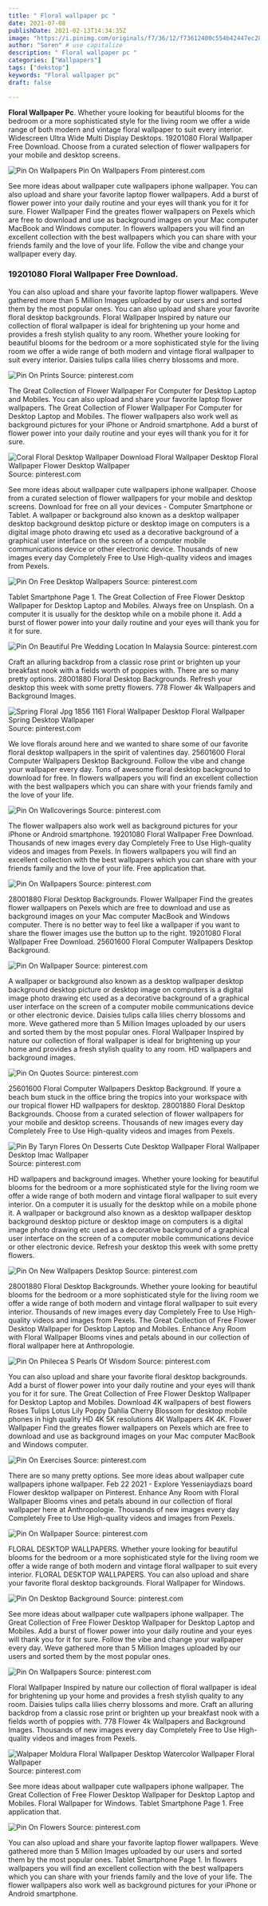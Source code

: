 ```yaml
---
title: " Floral wallpaper pc "
date: 2021-07-08
publishDate: 2021-02-13T14:34:35Z
image: "https://i.pinimg.com/originals/f7/36/12/f73612400c554b42447ec28b720078f7.jpg"
author: "Soren" # use capitalize
description: " Floral wallpaper pc "
categories: ["Wallpapers"]
tags: ["dekstop"]
keywords: "Floral wallpaper pc"
draft: false

---
```



**Floral Wallpaper Pc**. Whether youre looking for beautiful blooms for the bedroom or a more sophisticated style for the living room we offer a wide range of both modern and vintage floral wallpaper to suit every interior. Widescreen Ultra Wide Multi Display Desktops. 19201080 Floral Wallpaper Free Download. Choose from a curated selection of flower wallpapers for your mobile and desktop screens.

![Pin On Wallpapers](https://i.pinimg.com/originals/17/34/b6/1734b687962886b501ce314c7c45316d.jpg "Pin On Wallpapers")
Pin On Wallpapers From pinterest.com


See more ideas about wallpaper cute wallpapers iphone wallpaper. You can also upload and share your favorite laptop flower wallpapers. Add a burst of flower power into your daily routine and your eyes will thank you for it for sure. Flower Wallpaper Find the greates flower wallpapers on Pexels which are free to download and use as background images on your Mac computer MacBook and Windows computer. In flowers wallpapers you will find an excellent collection with the best wallpapers which you can share with your friends family and the love of your life. Follow the vibe and change your wallpaper every day.

### 19201080 Floral Wallpaper Free Download.

You can also upload and share your favorite laptop flower wallpapers. Weve gathered more than 5 Million Images uploaded by our users and sorted them by the most popular ones. You can also upload and share your favorite floral desktop backgrounds. Floral Wallpaper Inspired by nature our collection of floral wallpaper is ideal for brightening up your home and provides a fresh stylish quality to any room. Whether youre looking for beautiful blooms for the bedroom or a more sophisticated style for the living room we offer a wide range of both modern and vintage floral wallpaper to suit every interior. Daisies tulips calla lilies cherry blossoms and more.


![Pin On Prints](https://i.pinimg.com/originals/7f/b3/92/7fb392b651b4a3b4b8f5c34a81427559.jpg "Pin On Prints")
Source: pinterest.com

The Great Collection of Flower Wallpaper For Computer for Desktop Laptop and Mobiles. You can also upload and share your favorite laptop flower wallpapers. The Great Collection of Flower Wallpaper For Computer for Desktop Laptop and Mobiles. The flower wallpapers also work well as background pictures for your iPhone or Android smartphone. Add a burst of flower power into your daily routine and your eyes will thank you for it for sure.

![Coral Floral Desktop Wallpaper Download Floral Wallpaper Desktop Floral Wallpaper Flower Desktop Wallpaper](https://i.pinimg.com/736x/5f/34/53/5f3453cef004ddb4e6f0329803d5701f.jpg "Coral Floral Desktop Wallpaper Download Floral Wallpaper Desktop Floral Wallpaper Flower Desktop Wallpaper")
Source: pinterest.com

See more ideas about wallpaper cute wallpapers iphone wallpaper. Choose from a curated selection of flower wallpapers for your mobile and desktop screens. Download for free on all your devices - Computer Smartphone or Tablet. A wallpaper or background also known as a desktop wallpaper desktop background desktop picture or desktop image on computers is a digital image photo drawing etc used as a decorative background of a graphical user interface on the screen of a computer mobile communications device or other electronic device. Thousands of new images every day Completely Free to Use High-quality videos and images from Pexels.

![Pin On Free Desktop Wallpapers](https://i.pinimg.com/originals/57/c1/c7/57c1c725a37100944880dc21fc36e33b.png "Pin On Free Desktop Wallpapers")
Source: pinterest.com

Tablet Smartphone Page 1. The Great Collection of Free Flower Desktop Wallpaper for Desktop Laptop and Mobiles. Always free on Unsplash. On a computer it is usually for the desktop while on a mobile phone it. Add a burst of flower power into your daily routine and your eyes will thank you for it for sure.

![Pin On Beautiful Pre Wedding Location In Malaysia](https://i.pinimg.com/originals/8d/dd/46/8ddd46f43960220cee658f914aee0158.jpg "Pin On Beautiful Pre Wedding Location In Malaysia")
Source: pinterest.com

Craft an alluring backdrop from a classic rose print or brighten up your breakfast nook with a fields worth of poppies with. There are so many pretty options. 28001880 Floral Desktop Backgrounds. Refresh your desktop this week with some pretty flowers. 778 Flower 4k Wallpapers and Background Images.

![Spring Floral Jpg 1856 1161 Floral Wallpaper Desktop Floral Wallpaper Spring Desktop Wallpaper](https://i.pinimg.com/originals/97/56/23/975623eb3b24eb08e2325fff3195c666.jpg "Spring Floral Jpg 1856 1161 Floral Wallpaper Desktop Floral Wallpaper Spring Desktop Wallpaper")
Source: pinterest.com

We love florals around here and we wanted to share some of our favorite floral desktop wallpapers in the spirit of valentines day. 25601600 Floral Computer Wallpapers Desktop Background. Follow the vibe and change your wallpaper every day. Tons of awesome floral desktop background to download for free. In flowers wallpapers you will find an excellent collection with the best wallpapers which you can share with your friends family and the love of your life.

![Pin On Wallcoverings](https://i.pinimg.com/originals/04/00/b2/0400b2cf8d95b02be410b776eb4f9de1.jpg "Pin On Wallcoverings")
Source: pinterest.com

The flower wallpapers also work well as background pictures for your iPhone or Android smartphone. 19201080 Floral Wallpaper Free Download. Thousands of new images every day Completely Free to Use High-quality videos and images from Pexels. In flowers wallpapers you will find an excellent collection with the best wallpapers which you can share with your friends family and the love of your life. Free application that.

![Pin On Wallpapers](https://i.pinimg.com/originals/17/34/b6/1734b687962886b501ce314c7c45316d.jpg "Pin On Wallpapers")
Source: pinterest.com

28001880 Floral Desktop Backgrounds. Flower Wallpaper Find the greates flower wallpapers on Pexels which are free to download and use as background images on your Mac computer MacBook and Windows computer. There is no better way to feel like a wallpaper if you want to share the flower images use the button up to the right. 19201080 Floral Wallpaper Free Download. 25601600 Floral Computer Wallpapers Desktop Background.

![Pin On Wallpaper](https://i.pinimg.com/originals/ca/a9/99/caa999c116f545dea8cf835c42734279.jpg "Pin On Wallpaper")
Source: pinterest.com

A wallpaper or background also known as a desktop wallpaper desktop background desktop picture or desktop image on computers is a digital image photo drawing etc used as a decorative background of a graphical user interface on the screen of a computer mobile communications device or other electronic device. Daisies tulips calla lilies cherry blossoms and more. Weve gathered more than 5 Million Images uploaded by our users and sorted them by the most popular ones. Floral Wallpaper Inspired by nature our collection of floral wallpaper is ideal for brightening up your home and provides a fresh stylish quality to any room. HD wallpapers and background images.

![Pin On Quotes](https://i.pinimg.com/originals/6a/53/83/6a53832ca0efd9b2d35e9c8e0e17720c.jpg "Pin On Quotes")
Source: pinterest.com

25601600 Floral Computer Wallpapers Desktop Background. If youre a beach bum stuck in the office bring the tropics into your workspace with our tropical flower HD wallpapers for desktop. 28001880 Floral Desktop Backgrounds. Choose from a curated selection of flower wallpapers for your mobile and desktop screens. Thousands of new images every day Completely Free to Use High-quality videos and images from Pexels.

![Pin By Taryn Flores On Desserts Cute Desktop Wallpaper Floral Wallpaper Desktop Imac Wallpaper](https://i.pinimg.com/originals/58/2e/08/582e08f39e25356a216cbbb54db83a02.jpg "Pin By Taryn Flores On Desserts Cute Desktop Wallpaper Floral Wallpaper Desktop Imac Wallpaper")
Source: pinterest.com

HD wallpapers and background images. Whether youre looking for beautiful blooms for the bedroom or a more sophisticated style for the living room we offer a wide range of both modern and vintage floral wallpaper to suit every interior. On a computer it is usually for the desktop while on a mobile phone it. A wallpaper or background also known as a desktop wallpaper desktop background desktop picture or desktop image on computers is a digital image photo drawing etc used as a decorative background of a graphical user interface on the screen of a computer mobile communications device or other electronic device. Refresh your desktop this week with some pretty flowers.

![Pin On New Wallpapers Desktop](https://i.pinimg.com/originals/40/57/a9/4057a9dc7c14aa3d8c6dc008921fff7b.jpg "Pin On New Wallpapers Desktop")
Source: pinterest.com

28001880 Floral Desktop Backgrounds. Whether youre looking for beautiful blooms for the bedroom or a more sophisticated style for the living room we offer a wide range of both modern and vintage floral wallpaper to suit every interior. Thousands of new images every day Completely Free to Use High-quality videos and images from Pexels. The Great Collection of Free Flower Desktop Wallpaper for Desktop Laptop and Mobiles. Enhance Any Room with Floral Wallpaper Blooms vines and petals abound in our collection of floral wallpaper here at Anthropologie.

![Pin On Philecea S Pearls Of Wisdom](https://i.pinimg.com/originals/86/a0/74/86a074f366e63758abec296aa71d08c8.png "Pin On Philecea S Pearls Of Wisdom")
Source: pinterest.com

You can also upload and share your favorite floral desktop backgrounds. Add a burst of flower power into your daily routine and your eyes will thank you for it for sure. The Great Collection of Free Flower Desktop Wallpaper for Desktop Laptop and Mobiles. Download 4K wallpapers of best flowers Roses Tulips Lotus Lily Poppy Dahlia Cherry Blossom for desktop mobile phones in high quality HD 4K 5K resolutions 4K Wallpapers 4K 4K. Flower Wallpaper Find the greates flower wallpapers on Pexels which are free to download and use as background images on your Mac computer MacBook and Windows computer.

![Pin On Exercises](https://i.pinimg.com/originals/5f/15/33/5f1533ce14e66147b2a236cfd22cd154.jpg "Pin On Exercises")
Source: pinterest.com

There are so many pretty options. See more ideas about wallpaper cute wallpapers iphone wallpaper. Feb 22 2021 - Explore Yesseniaydiazs board Flower desktop wallpaper on Pinterest. Enhance Any Room with Floral Wallpaper Blooms vines and petals abound in our collection of floral wallpaper here at Anthropologie. Thousands of new images every day Completely Free to Use High-quality videos and images from Pexels.

![Pin On Wallpaper](https://i.pinimg.com/originals/2f/ac/a9/2faca9becf96c521562b89ee9a56ffd6.jpg "Pin On Wallpaper")
Source: pinterest.com

FLORAL DESKTOP WALLPAPERS. Whether youre looking for beautiful blooms for the bedroom or a more sophisticated style for the living room we offer a wide range of both modern and vintage floral wallpaper to suit every interior. FLORAL DESKTOP WALLPAPERS. You can also upload and share your favorite floral desktop backgrounds. Floral Wallpaper for Windows.

![Pin On Desktop Background](https://i.pinimg.com/originals/20/d7/7b/20d77b1c17fd196f5e7e4f449eb8c37a.jpg "Pin On Desktop Background")
Source: pinterest.com

See more ideas about wallpaper cute wallpapers iphone wallpaper. The Great Collection of Free Flower Desktop Wallpaper for Desktop Laptop and Mobiles. Add a burst of flower power into your daily routine and your eyes will thank you for it for sure. Follow the vibe and change your wallpaper every day. Weve gathered more than 5 Million Images uploaded by our users and sorted them by the most popular ones.

![Pin On Wallpapers](https://i.pinimg.com/originals/a0/21/ba/a021ba0763105a9dfa63089d9c35386a.jpg "Pin On Wallpapers")
Source: pinterest.com

Floral Wallpaper Inspired by nature our collection of floral wallpaper is ideal for brightening up your home and provides a fresh stylish quality to any room. Daisies tulips calla lilies cherry blossoms and more. Craft an alluring backdrop from a classic rose print or brighten up your breakfast nook with a fields worth of poppies with. 778 Flower 4k Wallpapers and Background Images. Thousands of new images every day Completely Free to Use High-quality videos and images from Pexels.

![Walpaper Moldura Floral Wallpaper Desktop Watercolor Wallpaper Floral Wallpaper](https://i.pinimg.com/564x/0a/f2/25/0af225dd4996c7a77673b9b6b7e6d10f.jpg "Walpaper Moldura Floral Wallpaper Desktop Watercolor Wallpaper Floral Wallpaper")
Source: pinterest.com

See more ideas about wallpaper cute wallpapers iphone wallpaper. The Great Collection of Free Flower Desktop Wallpaper for Desktop Laptop and Mobiles. Floral Wallpaper for Windows. Tablet Smartphone Page 1. Free application that.

![Pin On Flowers](https://i.pinimg.com/originals/f7/36/12/f73612400c554b42447ec28b720078f7.jpg "Pin On Flowers")
Source: pinterest.com

You can also upload and share your favorite laptop flower wallpapers. Weve gathered more than 5 Million Images uploaded by our users and sorted them by the most popular ones. Tablet Smartphone Page 1. In flowers wallpapers you will find an excellent collection with the best wallpapers which you can share with your friends family and the love of your life. The flower wallpapers also work well as background pictures for your iPhone or Android smartphone.

